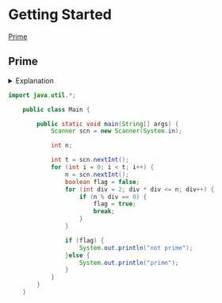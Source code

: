 # Getting Started

[Prime](#prime)

## Prime

<details>
<summary>Explanation</summary>

<code>
for (int div = 2; div * div <= n; div++) {
                    if (n % div == 0) {
                        flag = true;
                        break;
                    }
                }
</code>

</details>

```java
import java.util.*;

    public class Main {

        public static void main(String[] args) {
            Scanner scn = new Scanner(System.in);

            int n;

            int t = scn.nextInt();
            for (int i = 0; i < t; i++) {
                n = scn.nextInt();
                boolean flag = false;
                for (int div = 2; div * div <= n; div++) {
                    if (n % div == 0) {
                        flag = true;
                        break;
                    }
                }

                if (flag) {
                    System.out.println("not prime");
                }else {
                    System.out.println("prime");
                }
            }
        }
    }
```
